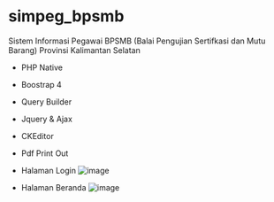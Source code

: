 # simpeg_bpsmb
Sistem Informasi Pegawai BPSMB (Balai Pengujian Sertifkasi dan Mutu Barang) Provinsi Kalimantan Selatan
- PHP Native
- Boostrap 4
- Query Builder
- Jquery & Ajax
- CKEditor
- Pdf Print Out

- Halaman Login
![image](https://user-images.githubusercontent.com/32360091/109744976-2b228100-7c0e-11eb-9438-5cc89ea2e271.png)

- Halaman Beranda
![image](https://user-images.githubusercontent.com/32360091/109746238-0cbd8500-7c10-11eb-85b6-3d8484047afc.png)
